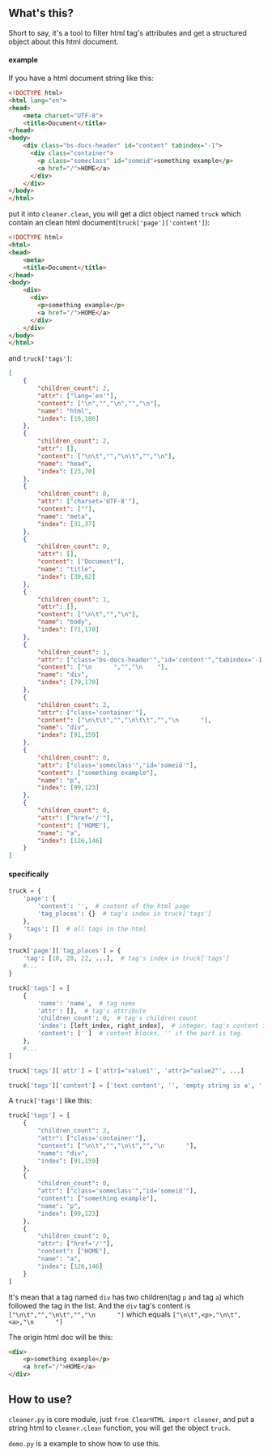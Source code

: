 ## What's this?

Short to say, it's a tool to filter html tag's attributes
and get a structured object about this html document.

#### example

If you have a html document string like this:

```html
<!DOCTYPE html>
<html lang="en">
<head>
    <meta charset="UTF-8">
    <title>Document</title>
</head>
<body>
    <div class="bs-docs-header" id="content" tabindex="-1">
      <div class="container">
        <p class="someclass" id="someid">something example</p>
        <a href="/">HOME</a>
      </div>
    </div>
</body>
</html>
```

put it into `cleaner.clean`, you will get a dict object named `truck` which
 contain an clean html document(`truck['page']['content']`):

```html
<!DOCTYPE html>
<html>
<head>
    <meta>
    <title>Document</title>
</head>
<body>
    <div>
      <div>
        <p>something example</p>
        <a href="/">HOME</a>
      </div>
    </div>
</body>
</html>
```

and  `truck['tags']`:

```json
[
    {
        "children_count": 2,
        "attr": ["lang='en'"],
        "content": ["\n","","\n","","\n"],
        "name": "html",
        "index": [16,186]
    },
    {
        "children_count": 2,
        "attr": [],
        "content": ["\n\t","","\n\t","","\n"],
        "name": "head",
        "index": [23,70]
    },
    {
        "children_count": 0,
        "attr": ["charset='UTF-8'"],
        "content": [""],
        "name": "meta",
        "index": [31,37]
    },
    {
        "children_count": 0,
        "attr": [],
        "content": ["Document"],
        "name": "title",
        "index": [39,62]
    },
    {
        "children_count": 1,
        "attr": [],
        "content": ["\n\t","","\n"],
        "name": "body",
        "index": [71,178]
    },
    {
        "children_count": 1,
        "attr": ["class='bs-docs-header'","id='content'","tabindex='-1'"],
        "content": ["\n      ","","\n    "],
        "name": "div",
        "index": [79,170]
    },
    {
        "children_count": 2,
        "attr": ["class='container'"],
        "content": ["\n\t\t","","\n\t\t","","\n      "],
        "name": "div",
        "index": [91,159]
    },
    {
        "children_count": 0,
        "attr": ["class='someclass'","id='someid'"],
        "content": ["something example"],
        "name": "p",
        "index": [99,123]
    },
    {
        "children_count": 0,
        "attr": ["href='/'"],
        "content": ["HOME"],
        "name": "a",
        "index": [126,146]
    }
]
```

#### specifically

```python
truck = {
    'page': {
        'content': '',  # content of the html page
        'tag_places': {}  # tag's index in truck['tags']
    },
    'tags': []  # all tags in the html
}

truck['page']['tag_places'] = {
    'tag': [10, 20, 22, ...],  # tag's index in truck['tags']
    #...
}

truck['tags'] = [
    {
        'name': 'name',  # tag name
        'attr': [],  # tag's attribute
        'children_count': 0,  # tag's children count
        'index': [left_index, right_index],  # integer, tag's content index in truck['page']
        'content': ['']  # content blocks, '' if the part is tag.
    },
    #...
]

truck['tags']['attr'] = ['attr1="value1"', 'attr2="value2"', ...]

truck['tags']['content'] = ['text content', '', 'empty string is a', '', 'slot', '', 'for tag']
```

A `truck['tags']` like this:

```python
truck['tags'] = [
    {
        "children_count": 2,
        "attr": ["class='container'"],
        "content": ["\n\t","","\n\t","","\n      "],
        "name": "div",
        "index": [91,159]
    },
    {
        "children_count": 0,
        "attr": ["class='someclass'","id='someid'"],
        "content": ["something example"],
        "name": "p",
        "index": [99,123]
    },
    {
        "children_count": 0,
        "attr": ["href='/'"],
        "content": ["HOME"],
        "name": "a",
        "index": [126,146]
    }
]
```
It's mean that a tag named `div` has two children(tag `p` and tag `a`) which followed the tag in the list.
And the `div` tag's content is `["\n\t","","\n\t","","\n      "]`
which equals `["\n\t",<p>,"\n\t",<a>,"\n      "]`


The origin html doc will be this:

```html
<div>
    <p>something example</p>
    <a href="/">HOME</a>
</div>
```


## How to use?

`cleaner.py` is core module, just `from ClearHTML import cleaner`, and put a string html to `cleaner.clean` function,
 you will get the object `truck`.

`demo.py` is a example to show how to use this.
